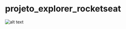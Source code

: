 # projeto_explorer_rocketseat
![alt text](https://github.com/Felipevhm/projeto_explorer_rocketseat/blob/preview/preview_git.PNG?raw=true)
